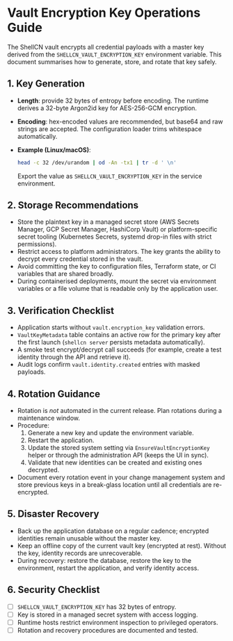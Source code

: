 # Vault Encryption Key Operations Guide

The ShellCN vault encrypts all credential payloads with a master key derived from the
`SHELLCN_VAULT_ENCRYPTION_KEY` environment variable. This document summarises how to
generate, store, and rotate that key safely.

## 1. Key Generation

- **Length**: provide 32 bytes of entropy before encoding. The runtime derives a
  32-byte Argon2id key for AES-256-GCM encryption.
- **Encoding**: hex-encoded values are recommended, but base64 and raw strings are
  accepted. The configuration loader trims whitespace automatically.
- **Example (Linux/macOS)**:

  ```bash
  head -c 32 /dev/urandom | od -An -tx1 | tr -d ' \n'
  ```

  Export the value as `SHELLCN_VAULT_ENCRYPTION_KEY` in the service environment.

## 2. Storage Recommendations

- Store the plaintext key in a managed secret store (AWS Secrets Manager, GCP Secret
  Manager, HashiCorp Vault) or platform-specific secret tooling (Kubernetes Secrets,
  systemd drop-in files with strict permissions).
- Restrict access to platform administrators. The key grants the ability to decrypt
  every credential stored in the vault.
- Avoid committing the key to configuration files, Terraform state, or CI variables that
  are shared broadly.
- During containerised deployments, mount the secret via environment variables or a
  file volume that is readable only by the application user.

## 3. Verification Checklist

- Application starts without `vault.encryption_key` validation errors.
- `VaultKeyMetadata` table contains an active row for the primary key after the first
  launch (`shellcn server` persists metadata automatically).
- A smoke test encrypt/decrypt call succeeds (for example, create a test identity
  through the API and retrieve it).
- Audit logs confirm `vault.identity.created` entries with masked payloads.

## 4. Rotation Guidance

- Rotation is _not_ automated in the current release. Plan rotations during a
  maintenance window.
- Procedure:
  1. Generate a new key and update the environment variable.
  2. Restart the application.
  3. Update the stored system setting via `EnsureVaultEncryptionKey` helper or through
     the administration API (keeps the UI in sync).
  4. Validate that new identities can be created and existing ones decrypted.
- Document every rotation event in your change management system and store previous keys
  in a break-glass location until all credentials are re-encrypted.

## 5. Disaster Recovery

- Back up the application database on a regular cadence; encrypted identities remain
  unusable without the master key.
- Keep an offline copy of the current vault key (encrypted at rest). Without the key,
  identity records are unrecoverable.
- During recovery: restore the database, restore the key to the environment, restart the
  application, and verify identity access.

## 6. Security Checklist

- [ ] `SHELLCN_VAULT_ENCRYPTION_KEY` has 32 bytes of entropy.
- [ ] Key is stored in a managed secret system with access logging.
- [ ] Runtime hosts restrict environment inspection to privileged operators.
- [ ] Rotation and recovery procedures are documented and tested.
